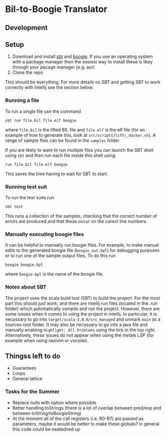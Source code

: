 # Bil-to-Boogie Translator

## Development 

## Setup 

 1. Download and install [sbt](https://www.scala-sbt.org/download.html) and [boogie](https://www.scala-sbt.org/download.html). If you use an operating system with a package manager then the easiest way to install these is likey through your pacage manager (e.g. aur)
 2. Clone the repo

This should be everything. For more details on SBT and getting SBT to work correctly with Intellij see the section below.

### Running a file

To run a single file use the command 

`sbt run file.bil file.elf boogie`

where `file.bil` is the lifted BIL file and `file.elf` is the elf file (for an example of how to generate this, look at `src/scripts/lift\_docker.sh`). A range of sample files can be found in the `samples` folder.

If you are likely to want to run multiple files you can launch the SBT shell using `sbt` and then run each file inside this shell using

`run file.bil file.elf boogie`

This saves the time having to wait for SBT to start.


### Running test suit

To run the test suite run

`sbt test`

This runs a collection of the samples, checking that the correct number of errors are produced and that these occur on the corect line numbers. 

### Manually executing boogie files

It can be helpful to manually run boogie files. For example, to make manual edits to the generated boogie file (`boogie_out.bpl`) for debugging purposes or to run one of the sample output files. To do this run

`boogie boogie.bpl`

where `boogie.bpl` is the name of the boogie file.


### Notes about SBT

The project uses the scala build tool (SBT) to build the project. For the most part this should *just work*, and there are intellij run files (located in the .run folder) which automatically compile and run the project.
However, there are some issues when it comes to using the project in intellij. In particular, it is necassary to go into `target/scala-3.0.0/src_managed` and unmark `main` as a sources root folder. It may also be necassary
to go into a java file and manually enabling `Highlight: All Problems` using the tick in the top right.
Alternatively, these issues do not appear when using the metals LSP (for example when using neovim or vscode).



## Thingss left to do

 - Guarantees
 - Loops
 - General lattice

### Tasks for the Summer

 - Replace nulls with option where possible
 - Better handling toStrings (there is a lot of overlap between pred/exp and between toString/toBoogieString)
 - At the moment all of the call registers (i.e. R0-R7) are passed as parameters, maybe it would be better to make these globals? in general this code could be neatedned up

